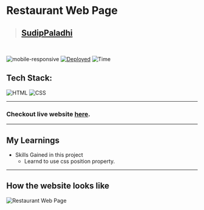 # Restaurant Web Page

> ## [SudipPaladhi](https://www.linkedin.com/in/sudip-paladhi-064a47128/)

<br/>

![mobile-responsive](https://img.shields.io/badge/Mobile%20Responsive-No-red)
[![Deployed](https://img.shields.io/badge/Deployed-Yes-green)](#)
![Time](https://img.shields.io/badge/Time%20Taken-1hrs-green)

## Tech Stack:

![HTML](https://img.shields.io/badge/html-3670A0?style=for-the-badge&logo=html5&logoColor=white)
![CSS](https://img.shields.io/badge/CSS-%234ea94b.svg?style=for-the-badge&logo=css3&logoColor=white)

---

### Checkout live website [here](https://sudip-paladhi.github.io/Restaurant---HTML---CSS-Project---02/).

---

## My Learnings

-   Skills Gained in this project
    -  Learnd to use css position property.

---

## How the website looks like

![Restaurant Web Page]()
